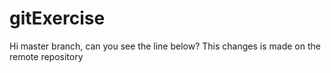# gitExercise
Hi master branch, can you see the line below?
This changes is made on the remote repository
